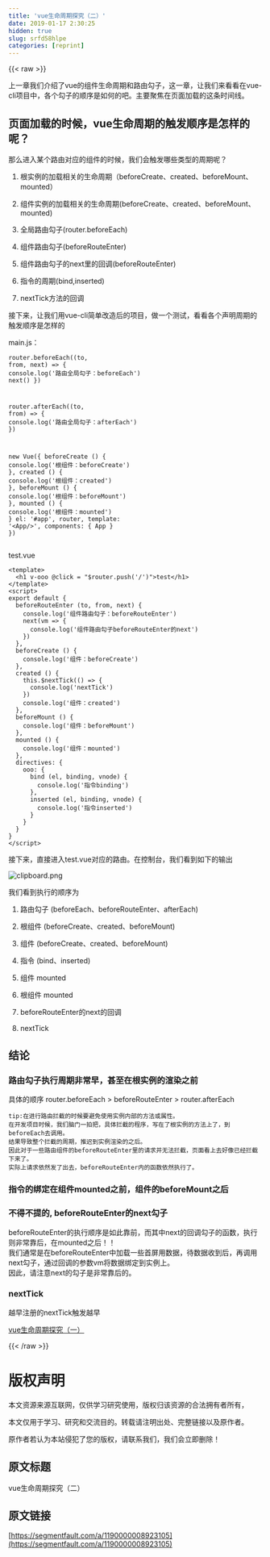 ```yaml
---
title: 'vue生命周期探究（二）' 
date: 2019-01-17 2:30:25
hidden: true
slug: srfd58hlpe
categories: [reprint]
---
```


{{< raw >}}

                    
<p>上一章我们介绍了vue的组件生命周期和路由勾子，这一章，让我们来看看在vue-cli项目中，各个勾子的顺序是如何的吧。主要聚焦在页面加载的这条时间线。</p>
<h2 id="articleHeader0">页面加载的时候，vue生命周期的触发顺序是怎样的呢？</h2>
<p>那么进入某个路由对应的组件的时候，我们会触发哪些类型的周期呢？</p>
<ol>
<li><p>根实例的加载相关的生命周期（beforeCreate、created、beforeMount、mounted）</p></li>
<li><p>组件实例的加载相关的生命周期(beforeCreate、created、beforeMount、mounted)</p></li>
<li><p>全局路由勾子(router.beforeEach)</p></li>
<li><p>组件路由勾子(beforeRouteEnter)</p></li>
<li><p>组件路由勾子的next里的回调(beforeRouteEnter)</p></li>
<li><p>指令的周期(bind,inserted)</p></li>
<li><p>nextTick方法的回调</p></li>
</ol>
<p>接下来，让我们用vue-cli简单改造后的项目，做一个测试，看看各个声明周期的触发顺序是怎样的</p>
<p>main.js：</p>
<div class="widget-codetool" style="display:none;">
      <div class="widget-codetool--inner">
      <span class="selectCode code-tool" data-toggle="tooltip" data-placement="top" title="" data-original-title="全选"></span>
      <span type="button" class="copyCode code-tool" data-toggle="tooltip" data-placement="top" data-clipboard-text="router.beforeEach((to, from, next) => {
  console.log('路由全局勾子：beforeEach')
  next()
})

router.afterEach((to, from) => {
  console.log('路由全局勾子：afterEach')
})

new Vue({
  beforeCreate () {
    console.log('根组件：beforeCreate')
  },
  created () {
    console.log('根组件：created')
  },
  beforeMount () {
    console.log('根组件：beforeMount')
  },
  mounted () {
    console.log('根组件：mounted')
  }
  el: '#app',
  router,
  template: '<App/>',
  components: { App }
})" title="" data-original-title="复制"></span>
      <span type="button" class="saveToNote code-tool" data-toggle="tooltip" data-placement="top" title="" data-original-title="放进笔记"></span>
      </div>
      </div><pre class="hljs coffeescript"><code>router.beforeEach(<span class="hljs-function"><span class="hljs-params">(to, <span class="hljs-keyword">from</span>, next)</span> =&gt;</span> {
  <span class="hljs-built_in">console</span>.log(<span class="hljs-string">'路由全局勾子：beforeEach'</span>)
  next()
})

router.afterEach(<span class="hljs-function"><span class="hljs-params">(to, <span class="hljs-keyword">from</span>)</span> =&gt;</span> {
  <span class="hljs-built_in">console</span>.log(<span class="hljs-string">'路由全局勾子：afterEach'</span>)
})

<span class="hljs-keyword">new</span> Vue({
  beforeCreate () {
    <span class="hljs-built_in">console</span>.log(<span class="hljs-string">'根组件：beforeCreate'</span>)
  },
  created () {
    <span class="hljs-built_in">console</span>.log(<span class="hljs-string">'根组件：created'</span>)
  },
  beforeMount () {
    <span class="hljs-built_in">console</span>.log(<span class="hljs-string">'根组件：beforeMount'</span>)
  },
  mounted () {
    <span class="hljs-built_in">console</span>.log(<span class="hljs-string">'根组件：mounted'</span>)
  }
  el: <span class="hljs-string">'#app'</span>,
  router,
  template: <span class="hljs-string">'&lt;App/&gt;'</span>,
  components: { App }
})</code></pre>
<p>test.vue</p>
<div class="widget-codetool" style="display:none;">
      <div class="widget-codetool--inner">
      <span class="selectCode code-tool" data-toggle="tooltip" data-placement="top" title="" data-original-title="全选"></span>
      <span type="button" class="copyCode code-tool" data-toggle="tooltip" data-placement="top" data-clipboard-text="<template>
  <h1 v-ooo @click = &quot;$router.push('/')&quot;>test</h1>
</template>
<script>
export default {
  beforeRouteEnter (to, from, next) {
    console.log('组件路由勾子：beforeRouteEnter')
    next(vm => {
      console.log('组件路由勾子beforeRouteEnter的next')
    })
  },
  beforeCreate () {
    console.log('组件：beforeCreate')
  },
  created () {
    this.$nextTick(() => {
      console.log('nextTick')
    })
    console.log('组件：created')
  },
  beforeMount () {
    console.log('组件：beforeMount')
  },
  mounted () {
    console.log('组件：mounted')
  },
  directives: {
    ooo: {
      bind (el, binding, vnode) {
        console.log('指令binding')
      },
      inserted (el, binding, vnode) {
        console.log('指令inserted')
      }
    }
  }
}
</script>
" title="" data-original-title="复制"></span>
      <span type="button" class="saveToNote code-tool" data-toggle="tooltip" data-placement="top" title="" data-original-title="放进笔记"></span>
      </div>
      </div><pre class="hljs xml"><code><span class="hljs-tag">&lt;<span class="hljs-name">template</span>&gt;</span>
  <span class="hljs-tag">&lt;<span class="hljs-name">h1</span> <span class="hljs-attr">v-ooo</span> @<span class="hljs-attr">click</span> = <span class="hljs-string">"$router.push('/')"</span>&gt;</span>test<span class="hljs-tag">&lt;/<span class="hljs-name">h1</span>&gt;</span>
<span class="hljs-tag">&lt;/<span class="hljs-name">template</span>&gt;</span>
<span class="hljs-tag">&lt;<span class="hljs-name">script</span>&gt;</span><span class="javascript">
<span class="hljs-keyword">export</span> <span class="hljs-keyword">default</span> {
  beforeRouteEnter (to, <span class="hljs-keyword">from</span>, next) {
    <span class="hljs-built_in">console</span>.log(<span class="hljs-string">'组件路由勾子：beforeRouteEnter'</span>)
    next(<span class="hljs-function"><span class="hljs-params">vm</span> =&gt;</span> {
      <span class="hljs-built_in">console</span>.log(<span class="hljs-string">'组件路由勾子beforeRouteEnter的next'</span>)
    })
  },
  beforeCreate () {
    <span class="hljs-built_in">console</span>.log(<span class="hljs-string">'组件：beforeCreate'</span>)
  },
  created () {
    <span class="hljs-keyword">this</span>.$nextTick(<span class="hljs-function"><span class="hljs-params">()</span> =&gt;</span> {
      <span class="hljs-built_in">console</span>.log(<span class="hljs-string">'nextTick'</span>)
    })
    <span class="hljs-built_in">console</span>.log(<span class="hljs-string">'组件：created'</span>)
  },
  beforeMount () {
    <span class="hljs-built_in">console</span>.log(<span class="hljs-string">'组件：beforeMount'</span>)
  },
  mounted () {
    <span class="hljs-built_in">console</span>.log(<span class="hljs-string">'组件：mounted'</span>)
  },
  <span class="hljs-attr">directives</span>: {
    <span class="hljs-attr">ooo</span>: {
      bind (el, binding, vnode) {
        <span class="hljs-built_in">console</span>.log(<span class="hljs-string">'指令binding'</span>)
      },
      inserted (el, binding, vnode) {
        <span class="hljs-built_in">console</span>.log(<span class="hljs-string">'指令inserted'</span>)
      }
    }
  }
}
</span><span class="hljs-tag">&lt;/<span class="hljs-name">script</span>&gt;</span>
</code></pre>
<p>接下来，直接进入test.vue对应的路由。在控制台，我们看到如下的输出</p>
<p><span class="img-wrap"><img data-src="/img/bVLBpk?w=839&amp;h=346" src="https://static.alili.tech/img/bVLBpk?w=839&amp;h=346" alt="clipboard.png" title="clipboard.png" style="cursor: pointer;"></span></p>
<p>我们看到执行的顺序为</p>
<ol>
<li><p>路由勾子 (beforeEach、beforeRouteEnter、afterEach)</p></li>
<li><p>根组件 (beforeCreate、created、beforeMount)</p></li>
<li><p>组件 (beforeCreate、created、beforeMount)</p></li>
<li><p>指令 (bind、inserted)</p></li>
<li><p>组件 mounted</p></li>
<li><p>根组件 mounted</p></li>
<li><p>beforeRouteEnter的next的回调</p></li>
<li><p>nextTick</p></li>
</ol>
<h2 id="articleHeader1">结论</h2>
<h3 id="articleHeader2">路由勾子执行周期非常早，甚至在根实例的渲染之前</h3>
<p>具体的顺序  router.beforeEach &gt; beforeRouteEnter &gt; router.afterEach</p>
<div class="widget-codetool" style="display:none;">
      <div class="widget-codetool--inner">
      <span class="selectCode code-tool" data-toggle="tooltip" data-placement="top" title="" data-original-title="全选"></span>
      <span type="button" class="copyCode code-tool" data-toggle="tooltip" data-placement="top" data-clipboard-text="tip:在进行路由拦截的时候要避免使用实例内部的方法或属性。
在开发项目时候，我们脑门一拍把，具体拦截的程序，写在了根实例的方法上了，到beforeEach去调用。
结果导致整个拦截的周期，推迟到实例渲染的之后。
因此对于一些路由组件的beforeRouteEnter里的请求并无法拦截，页面看上去好像已经拦截下来了。
实际上请求依然发了出去，beforeRouteEnter内的函数依然执行了。" title="" data-original-title="复制"></span>
      <span type="button" class="saveToNote code-tool" data-toggle="tooltip" data-placement="top" title="" data-original-title="放进笔记"></span>
      </div>
      </div><pre class="hljs armasm"><code><span class="hljs-symbol">tip</span>:在进行路由拦截的时候要避免使用实例内部的方法或属性。
在开发项目时候，我们脑门一拍把，具体拦截的程序，写在了根实例的方法上了，到<span class="hljs-keyword">beforeEach去调用。
</span>结果导致整个拦截的周期，推迟到实例渲染的之后。
因此对于一些路由组件的<span class="hljs-keyword">beforeRouteEnter里的请求并无法拦截，页面看上去好像已经拦截下来了。
</span>实际上请求依然发了出去，<span class="hljs-keyword">beforeRouteEnter内的函数依然执行了。</span></code></pre>
<h3 id="articleHeader3">指令的绑定在组件mounted之前，组件的beforeMount之后</h3>
<h3 id="articleHeader4">不得不提的, beforeRouteEnter的next勾子</h3>
<p>beforeRouteEnter的执行顺序是如此靠前，而其中next的回调勾子的函数，执行则非常靠后，在mounted之后！！<br>我们通常是在beforeRouteEnter中加载一些首屏用数据，待数据收到后，再调用next勾子，通过回调的参数vm将数据绑定到实例上。<br>因此，请注意next的勾子是非常靠后的。</p>
<h3 id="articleHeader5">nextTick</h3>
<p>越早注册的nextTick触发越早</p>
<p><a href="https://segmentfault.com/a/1190000008879966">vue生命周期探究（一）</a></p>

                
{{< /raw >}}

# 版权声明
本文资源来源互联网，仅供学习研究使用，版权归该资源的合法拥有者所有，

本文仅用于学习、研究和交流目的。转载请注明出处、完整链接以及原作者。

原作者若认为本站侵犯了您的版权，请联系我们，我们会立即删除！

## 原文标题
vue生命周期探究（二）

## 原文链接
[https://segmentfault.com/a/1190000008923105](https://segmentfault.com/a/1190000008923105)

